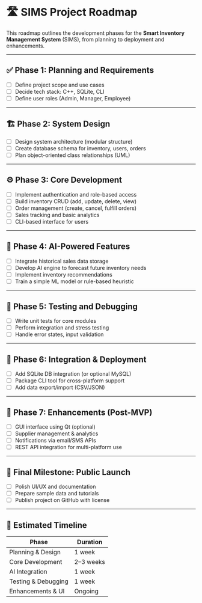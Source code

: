 # 🛣️ SIMS Project Roadmap

This roadmap outlines the development phases for the **Smart Inventory Management System** (SIMS), from planning to deployment and enhancements.

---

## ✅ Phase 1: Planning and Requirements

- [ ] Define project scope and use cases
- [ ] Decide tech stack: C++, SQLite, CLI
- [ ] Define user roles (Admin, Manager, Employee)

---

## 🏗️ Phase 2: System Design

- [ ] Design system architecture (modular structure)
- [ ] Create database schema for inventory, users, orders
- [ ] Plan object-oriented class relationships (UML)

---

## ⚙️ Phase 3: Core Development

- [ ] Implement authentication and role-based access
- [ ] Build inventory CRUD (add, update, delete, view)
- [ ] Order management (create, cancel, fulfill orders)
- [ ] Sales tracking and basic analytics
- [ ] CLI-based interface for users

---

## 🧠 Phase 4: AI-Powered Features

- [ ] Integrate historical sales data storage
- [ ] Develop AI engine to forecast future inventory needs
- [ ] Implement inventory recommendations
- [ ] Train a simple ML model or rule-based heuristic

---

## 🧪 Phase 5: Testing and Debugging

- [ ] Write unit tests for core modules
- [ ] Perform integration and stress testing
- [ ] Handle error states, input validation

---

## 🔄 Phase 6: Integration & Deployment

- [ ] Add SQLite DB integration (or optional MySQL)
- [ ] Package CLI tool for cross-platform support
- [ ] Add data export/import (CSV/JSON)

---

## 🎯 Phase 7: Enhancements (Post-MVP)

- [ ] GUI interface using Qt (optional)
- [ ] Supplier management & analytics
- [ ] Notifications via email/SMS APIs
- [ ] REST API integration for multi-platform use

---

## 🚀 Final Milestone: Public Launch

- [ ] Polish UI/UX and documentation
- [ ] Prepare sample data and tutorials
- [ ] Publish project on GitHub with license

---

## 📅 Estimated Timeline

| Phase                     | Duration |
|--------------------------|----------|
| Planning & Design        | 1 week   |
| Core Development         | 2–3 weeks|
| AI Integration           | 1 week   |
| Testing & Debugging      | 1 week   |
| Enhancements & UI        | Ongoing  |
